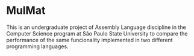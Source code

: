 # MulMat
This is an undergraduate project of Assembly Language discipline in the Computer Science program at São Paulo State University to compare the performance of the same funcionality implemented in two different programming languages.
